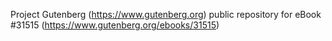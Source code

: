 Project Gutenberg (https://www.gutenberg.org) public repository for eBook #31515 (https://www.gutenberg.org/ebooks/31515)

